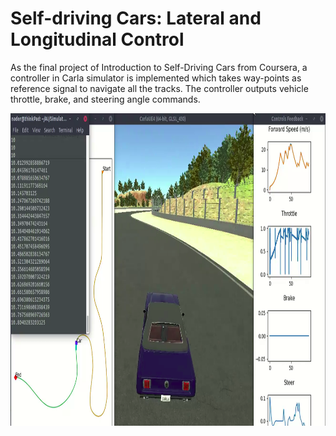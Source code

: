 # Self-driving Cars: Lateral and Longitudinal Control

As the final project of Introduction to Self-Driving Cars from Coursera, a controller in Carla simulator is implemented which takes way-points as reference signal to navigate all the tracks.
The controller outputs vehicle throttle, brake, and steering angle commands.

<img src="https://github.com/naderAsadi/Lateral-and-Longitudinal-Control/blob/master/featured.png" height="500"/>
